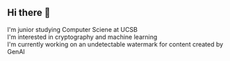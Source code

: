 ## Hi there 👋

I'm junior studying Computer Sciene at UCSB <br>
I'm interested in cryptography and machine learning <br>
I'm currently working on an undetectable watermark for content created by GenAI <br>

